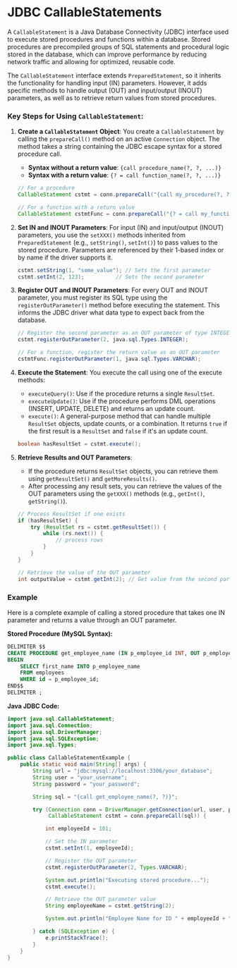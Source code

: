# JDBC CallableStatements

A `CallableStatement` is a Java Database Connectivity (JDBC) interface used to execute stored procedures and functions within a database. Stored procedures are precompiled groups of SQL statements and procedural logic stored in the database, which can improve performance by reducing network traffic and allowing for optimized, reusable code.

The `CallableStatement` interface extends `PreparedStatement`, so it inherits the functionality for handling input (IN) parameters. However, it adds specific methods to handle output (OUT) and input/output (INOUT) parameters, as well as to retrieve return values from stored procedures.

### Key Steps for Using `CallableStatement`:

1.  **Create a `CallableStatement` Object**:
    You create a `CallableStatement` by calling the `prepareCall()` method on an active `Connection` object. The method takes a string containing the JDBC escape syntax for a stored procedure call.
    *   **Syntax without a return value**: `{call procedure_name(?, ?, ...)}`
    *   **Syntax with a return value**: `{? = call function_name(?, ?, ...)}`

    ```java
    // For a procedure
    CallableStatement cstmt = conn.prepareCall("{call my_procedure(?, ?)}");

    // For a function with a return value
    CallableStatement cstmtFunc = conn.prepareCall("{? = call my_function(?)}");
    ```

2.  **Set IN and INOUT Parameters**:
    For input (IN) and input/output (INOUT) parameters, you use the `setXXX()` methods inherited from `PreparedStatement` (e.g., `setString()`, `setInt()`) to pass values to the stored procedure. Parameters are referenced by their 1-based index or by name if the driver supports it.

    ```java
    cstmt.setString(1, "some_value"); // Sets the first parameter
    cstmt.setInt(2, 123);          // Sets the second parameter
    ```

3.  **Register OUT and INOUT Parameters**:
    For every OUT and INOUT parameter, you must register its SQL type using the `registerOutParameter()` method before executing the statement. This informs the JDBC driver what data type to expect back from the database.

    ```java
    // Register the second parameter as an OUT parameter of type INTEGER
    cstmt.registerOutParameter(2, java.sql.Types.INTEGER);

    // For a function, register the return value as an OUT parameter
    cstmtFunc.registerOutParameter(1, java.sql.Types.VARCHAR);
    ```

4.  **Execute the Statement**:
    You execute the call using one of the execute methods:
    *   `executeQuery()`: Use if the procedure returns a single `ResultSet`.
    *   `executeUpdate()`: Use if the procedure performs DML operations (INSERT, UPDATE, DELETE) and returns an update count.
    *   `execute()`: A general-purpose method that can handle multiple `ResultSet` objects, update counts, or a combination. It returns `true` if the first result is a `ResultSet` and `false` if it's an update count.

    ```java
    boolean hasResultSet = cstmt.execute();
    ```

5.  **Retrieve Results and OUT Parameters**:
    *   If the procedure returns `ResultSet` objects, you can retrieve them using `getResultSet()` and `getMoreResults()`.
    *   After processing any result sets, you can retrieve the values of the OUT parameters using the `getXXX()` methods (e.g., `getInt()`, `getString()`).

    ```java
    // Process ResultSet if one exists
    if (hasResultSet) {
        try (ResultSet rs = cstmt.getResultSet()) {
            while (rs.next()) {
                // process rows
            }
        }
    }

    // Retrieve the value of the OUT parameter
    int outputValue = cstmt.getInt(2); // Get value from the second parameter
    ```

### Example

Here is a complete example of calling a stored procedure that takes one IN parameter and returns a value through an OUT parameter.

**Stored Procedure (MySQL Syntax):**

```sql
DELIMITER $$
CREATE PROCEDURE get_employee_name (IN p_employee_id INT, OUT p_employee_name VARCHAR(255))
BEGIN
    SELECT first_name INTO p_employee_name
    FROM employees
    WHERE id = p_employee_id;
END$$
DELIMITER ;
```

**Java JDBC Code:**

```java
import java.sql.CallableStatement;
import java.sql.Connection;
import java.sql.DriverManager;
import java.sql.SQLException;
import java.sql.Types;

public class CallableStatementExample {
    public static void main(String[] args) {
        String url = "jdbc:mysql://localhost:3306/your_database";
        String user = "your_username";
        String password = "your_password";

        String sql = "{call get_employee_name(?, ?)}";

        try (Connection conn = DriverManager.getConnection(url, user, password);
             CallableStatement cstmt = conn.prepareCall(sql)) {

            int employeeId = 101;

            // Set the IN parameter
            cstmt.setInt(1, employeeId);

            // Register the OUT parameter
            cstmt.registerOutParameter(2, Types.VARCHAR);

            System.out.println("Executing stored procedure...");
            cstmt.execute();

            // Retrieve the OUT parameter value
            String employeeName = cstmt.getString(2);

            System.out.println("Employee Name for ID " + employeeId + " is: " + employeeName);

        } catch (SQLException e) {
            e.printStackTrace();
        }
    }
}
```
